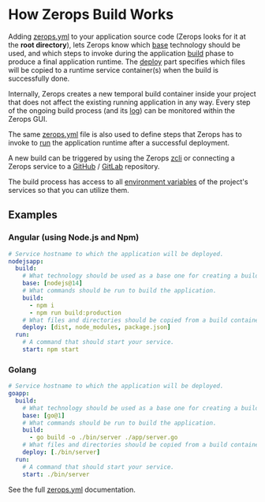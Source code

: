 # How Zerops Build Works

Adding [zerops.yml](/documentation/build/build-config.html) to your application source code (Zerops looks for it at the **root directory**), lets Zerops know which [base](/documentation/build/build-config.html#uses) technology should be used, and which steps to invoke during the application [build](/documentation/build/build-config.html#run) phase to produce a final application runtime. The [deploy](/documentation/build/build-config.html#deploy) part specifies which files will be copied to a runtime service container(s) when the build is successfully done.

Internally, Zerops creates a new temporal build container inside your project that does not affect the existing running application in any way. Every step of the ongoing build process (and its [log](/documentation/zerops-logs/build-logs.html)) can be monitored within the Zerops GUI.

The same [zerops.yml](/documentation/build/build-config.html) file is also used to define steps that Zerops has to invoke to [run](/documentation/build/build-config.html#run) the application runtime after a successful deployment.

A new build can be triggered by using the Zerops [zcli](/documentation/cli/installation-authorization.html) or connecting a Zerops service to a [GitHub](/documentation/github/github-integration.html) / [GitLab](/documentation/gitlab/gitlab-integration.html) repository.

The build process has access to all [environment variables](/documentation/environment-variables/how-to-access.html) of the project's services so that you can utilize them.

## Examples

### Angular (using Node.js and Npm)

```yaml
# Service hostname to which the application will be deployed.
nodejsapp:
  build:
    # What technology should be used as a base one for creating a build container.
    base: [nodejs@14]
    # What commands should be run to build the application.
    build:
      - npm i
      - npm run build:production
    # What files and directories should be copied from a build container into a runtime container.
    deploy: [dist, node_modules, package.json]
  run:
    # A command that should start your service.
    start: npm start
```

### Golang

```yaml
# Service hostname to which the application will be deployed.
goapp:
  build:
    # What technology should be used as a base one for creating a build container.
    base: [go@1]
    # What commands should be run to build the application.
    build:
      - go build -o ./bin/server ./app/server.go
    # What files and directories should be copied from a build container into a runtime container.
    deploy: [./bin/server]
  run:
    # A command that should start your service.
    start: ./bin/server
```

See the full [zerops.yml](/documentation/build/build-config.html) documentation.
